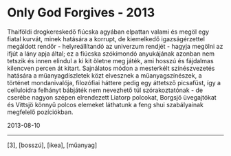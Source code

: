 # Only God Forgives - 2013

Thaiföldi drogkereskedő fiúcska agyában elpattan valami és megöl egy fiatal kurvát, minek hatására a korrupt, de kiemelkedő igazságérzettel megáldott rendőr - helyreállítandó az univerzum rendjét - hagyja megölni az ifjút a lány apja által; ez a fiúcska szókimondó anyukájának azonban nem tetszik és innen elindul a ki kit öletne meg játék, ami hosszú és fájdalmas kilencven percen át kitart. Sajnálatos módon a mesterkélt színészvezetés hatására a műanyagdíszletek közt elvesznek a műanyagszínészek, a történet mondanivalója, filozófiai háttere pedig egy áttetsző picsafüst, így a celluloidra felhányt bábjáték nem nevezhető túl szórakoztatónak - de cserébe nagyon szépen elrendezett Liatorp polcokat, Borgsjö üvegajtókat és Vittsjö könnyű polcos elemeket láthatunk a feng shui szabályainak megfelelő pozíciókban.

2013-08-10 

----

[3], [bosszú], [ikea], [műanyag]